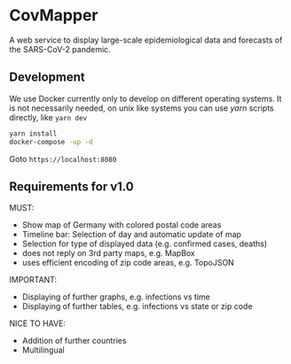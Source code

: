 # CovMapper

A web service to display large-scale epidemiological data and forecasts of the SARS-CoV-2 pandemic.

## Development

We use Docker currently only to develop on different operating systems.
It is not necessarily needed, on unix like systems you can use _yarn_ scripts directly, like `yarn dev`

```bash
yarn install
docker-compose -up -d
```

Goto `https://localhost:8080`

## Requirements for v1.0

MUST:

- Show map of Germany with colored postal code areas
- Timeline bar: Selection of day and automatic update of map
- Selection for type of displayed data (e.g. confirmed cases, deaths)
- does not reply on 3rd party maps, e.g. MapBox
- uses efficient encoding of zip code areas, e.g. TopoJSON

IMPORTANT:

- Displaying of further graphs, e.g. infections vs time
- Displaying of further tables, e.g. infections vs state or zip code

NICE TO HAVE:

- Addition of further countries
- Multilingual
